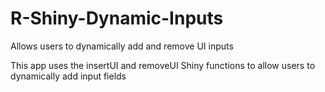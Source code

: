 # R-Shiny-Dynamic-Inputs
Allows users to dynamically add and remove UI inputs

This app uses the insertUI and removeUI Shiny functions to allow users to dynamically add input fields

